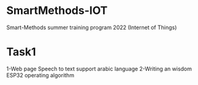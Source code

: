# SmartMethods-IOT
Smart-Methods summer training program 2022 (Internet of Things)

# Task1 
1-Web page Speech to text support arabic language
 2-Writing an wisdom ESP32 operating algorithm
